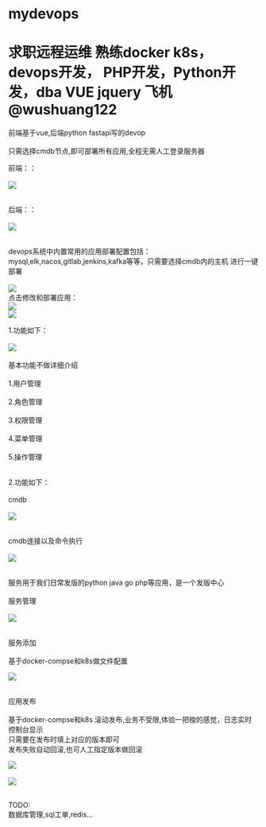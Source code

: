# mydevops
# 求职远程运维  熟练docker k8s，devops开发， PHP开发，Python开发，dba VUE jquery  飞机 @wushuang122
前端基于vue,后端python fastapi写的devop<br/><br/>
只需选择cmdb节点,即可部署所有应用,全程无需人工登录服务器


前端：：<br/><br/>
<img src="https://github.com/mono1688/mydevops/blob/main/%E5%89%8D%E7%AB%AFvue.jpg?raw=true"/><br/><br/>


后端：：<br/><br/>
<img src="https://github.com/mono1688/mydevops/blob/main/%E5%90%8E%E7%AB%AFastapi.jpg?raw=true"/><br/><br/>

devops系统中内置常用的应用部署配置包括：<br/>mysql,elk,nacos,gitlab,jenkins,kafka等等，只需要选择cmdb内的主机 进行一键部署<br/><br/>
<img src="https://github.com/mono1688/mydevops/blob/main/%E5%BA%94%E7%94%A8%E4%B8%AD%E5%BF%83.jpg?raw=true"/>
<br/>
点击修改和部署应用：<br/>
<img src="https://github.com/mono1688/mydevops/blob/main/%E5%BA%94%E7%94%A8%E4%BF%AE%E6%94%B91.jpg?raw=true"/><br/>
<img src="https://github.com/mono1688/mydevops/blob/main/%E5%BA%94%E7%94%A8%E4%BF%AE%E6%94%B92.jpg?raw=true"/><br/>




1.功能如下：<br/><br/>
<img src="https://github.com/mono1688/mydevops/blob/main/%E7%9B%AE%E5%89%8D%E5%8A%9F%E8%83%BD.jpg?raw=true"/><br/><br/>
基本功能不做详细介绍<br/><br/>
1.用户管理<br/><br/>
2.角色管理<br/><br/>
3.权限管理<br/><br/>
4.菜单管理<br/><br/>
5.操作管理<br/><br/>

2.功能如下：<br/><br/>
cmdb<br/><br/>
<img src="https://github.com/mono1688/mydevops/blob/main/%E5%AE%9E%E4%BE%8B%E7%AE%A1%E7%90%86.jpg?raw=true"/><br/><br/>

cmdb连接以及命令执行<br/><br/>
<img src="https://github.com/mono1688/mydevops/blob/main/%E8%BF%9E%E6%8E%A5%E5%AE%9E%E4%BE%8B.jpg?raw=true"/><br/><br/>


服务用于我们日常发版的python java go php等应用，是一个发版中心<br/><br/>
服务管理<br/><br/>
<img src="https://github.com/mono1688/mydevops/blob/main/%E5%BA%94%E7%94%A8%E5%88%97%E8%A1%A8.jpg?raw=true"/><br/><br/>

服务添加<br/><br/>
基于docker-compse和k8s做文件配置<br/>

<img src="https://github.com/mono1688/mydevops/blob/main/%E6%B7%BB%E5%8A%A0%E5%BA%94%E7%94%A8.jpg?raw=true"/><br/><br/>

应用发布<br/><br/>
基于docker-compse和k8s 滚动发布,业务不受限,体验一把梭的感觉，日志实时控制台显示<br/>
只需要在发布时填上对应的版本即可<br/>
发布失败自动回滚,也可人工指定版本做回滚<br/>

<img src="https://github.com/mono1688/mydevops/blob/main/%E9%83%A8%E7%BD%B2%E5%BA%94%E7%94%A81.jpg?raw=true"/><br/><br/>
<img src="https://github.com/mono1688/mydevops/blob/main/%E9%83%A8%E7%BD%B2%E5%BA%94%E7%94%A822.jpg?raw=true"/><br/><br/>

TODO:<br/>
数据库管理,sql工单,redis...




